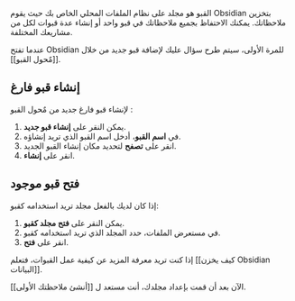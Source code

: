 القبو هو مجلد على نظام الملفات المحلي الخاص بك حيث يقوم Obsidian بتخزين ملاحظاتك. يمكنك الاحتفاظ بجميع ملاحظاتك في قبو واحد أو إنشاء عدة قبوات لكل من مشاريعك المختلفة.

عندما تفتح Obsidian للمرة الأولى، سيتم طرح سؤال عليك لإضافة قبو جديد من خلال [[مٌحول القبو]].

## إنشاء قبو فارغ

لإنشاء قبو فارغ جديد من مٌحول القبو :

1. يمكن النقر على **إنشاء قبو جديد**.
2. في **اسم القبو**، أدخل اسم القبو الذي تريد إنشاؤه.
3. انقر على **تصفح** لتحديد مكان إنشاء القبو الجديد.
4. انقر على **إنشاء**.

## فتح قبو موجود

إذا كان لديك بالفعل مجلد تريد استخدامه كقبو:

1. يمكن النقر على **فتح مجلد كقبو**.
2. في مستعرض الملفات، حدد المجلد الذي تريد استخدامه كقبو.
3. انقر على **فتح**.

إذا كنت تريد معرفة المزيد عن كيفية عمل القبوات، فتعلم [[كيف يخزن Obsidian البيانات]].

الآن بعد أن قمت بإعداد مجلدك، أنت مستعد ل [[أنشئ ملاحظتك الأولى]].
